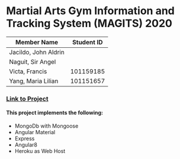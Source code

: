 # Martial Arts Gym Information and Tracking System (MAGITS) 2020

| Member Name |Student ID|
|----------|:-------------:|
| Jacildo, John Aldrin ||
| Naguit, Sir Angel ||
| Victa, Francis |101159185|
| Yang, Maria Lilian |101151657|

### [Link to Project](https://magits.herokuapp.com/)

#### This project implements the following:
- MongoDb with Mongoose
- Angular Material
- Express
- Angular8
- Heroku as Web Host
